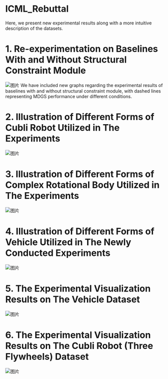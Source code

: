 # ICML_Rebuttal

Here, we present new experimental results along with a more intuitive description of the datasets.

# 1. Re-experimentation on Baselines With and Without Structural Constraint Module
![图片](https://github.com/hang53/ICML_Rebuttal/assets/83813839/60280dfb-f82c-42cf-b5ed-5677f03c5f94)
We have included new graphs regarding the experimental results of baselines with and without structural constraint module, with dashed lines representing MDGS performance under different conditions.

# 2. Illustration of Different Forms of Cubli Robot Utilized in The Experiments
![图片](https://github.com/hang53/ICML_Rebuttal/assets/83813839/5c22049e-bf6e-4a7f-bc3a-f9570ed2831a)

# 3. Illustration of Different Forms of Complex Rotational Body Utilized in The Experiments
![图片](https://github.com/hang53/ICML_Rebuttal/assets/83813839/87950bef-190f-4d41-a453-72d787abcb40)

# 4. Illustration of Different Forms of Vehicle Utilized in The Newly Conducted Experiments
![图片](https://github.com/hang53/ICML_Rebuttal/assets/83813839/e1e5ebd0-78da-4025-a4a1-f765af086155)

# 5. The Experimental Visualization Results on The Vehicle Dataset
![图片](https://github.com/hang53/ICML_Rebuttal/assets/83813839/3117f3a7-980c-4f77-ba8e-b882b074f68d)

# 6. The Experimental Visualization Results on The Cubli Robot (Three Flywheels) Dataset
![图片](https://github.com/hang53/ICML_Rebuttal/assets/83813839/b841eaa6-3276-431f-aa01-e56af8535dcb)
